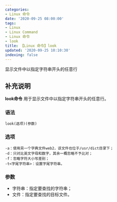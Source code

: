 ```yaml
---
categories:
- Linux 命令
date: '2020-09-25 08:00:00'
tags:
- Linux
- Linux Command
- Linux 命令
- look
title: 【Linux 命令】look
updated: '2020-09-25 10:10:30'
indexing: false
---
```


显示文件中以指定字符串开头的任意行

## 补充说明

**look命令** 用于显示文件中以指定字符串开头的任意行。

###  语法

```shell
look(选项)(参数)
```

###  选项

```shell
-a：使用另一个字典文件web2，该文件也位于/usr/dict目录下；
-d：只对比英文字母和数字，其余一概忽略不予比对；
-f：忽略字符大小写差别；
-t<字尾字符串>：设置字尾字符串。
```

###  参数

*   字符串：指定要查找的字符串；
*   文件：指定要查找的目标文件。


<!-- Linux命令行搜索引擎：https://jaywcjlove.github.io/linux-command/ -->